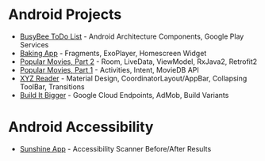 
# Android Projects

* [BusyBee ToDo List](https://github.com/littlegrasshopper/BusyBee/wiki/BusyBee-Wiki) - Android Architecture Components, Google Play Services
* [Baking App](https://github.com/littlegrasshopper/AdvancedAndroid_BakingApp) - Fragments, ExoPlayer, Homescreen Widget
* [Popular Movies, Part 2](https://github.com/littlegrasshopper/popular-movies-part-two) - Room, LiveData, ViewModel, RxJava2, Retrofit2
* [Popular Movies, Part 1](https://github.com/littlegrasshopper/popular-movies-part-one) - Activities, Intent, MovieDB API
* [XYZ Reader](https://github.com/littlegrasshopper/AdvancedAndroid_XYZReader) - Material Design, CoordinatorLayout/AppBar, Collapsing ToolBar, Transitions
* [Build It Bigger](https://github.com/littlegrasshopper/BuildItBigger) - Google Cloud Endpoints, AdMob, Build Variants

# Android Accessibility
* [Sunshine App](https://goo.gl/Bb5vJN) - Accessibility Scanner Before/After Results

